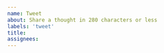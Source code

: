 ```yaml
---
name: Tweet
about: Share a thought in 280 characters or less
labels: 'tweet'
title: 
assignees: 
---
```


<!--
This is about how long it should be:
---  
Congress shall make no law respecting an establishment of religion, or prohibiting the free exercise thereof; or abridging the freedom of speech, or of the press; or the right of the people peaceably to assemble, and to petition the Government for a redress of grievances. #first
---
-->

